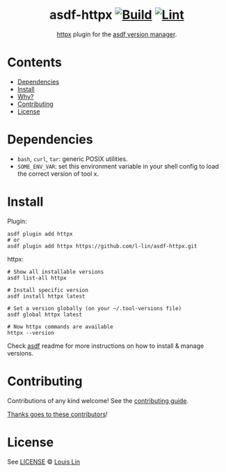 <div align="center">

# asdf-httpx [![Build](https://github.com/l-lin/asdf-httpx/actions/workflows/build.yml/badge.svg)](https://github.com/l-lin/asdf-httpx/actions/workflows/build.yml) [![Lint](https://github.com/l-lin/asdf-httpx/actions/workflows/lint.yml/badge.svg)](https://github.com/l-lin/asdf-httpx/actions/workflows/lint.yml)


[httpx](https://github.com/l-lin/asdf-httpx) plugin for the [asdf version manager](https://asdf-vm.com).

</div>

# Contents

- [Dependencies](#dependencies)
- [Install](#install)
- [Why?](#why)
- [Contributing](#contributing)
- [License](#license)

# Dependencies

- `bash`, `curl`, `tar`: generic POSIX utilities.
- `SOME_ENV_VAR`: set this environment variable in your shell config to load the correct version of tool x.

# Install

Plugin:

```shell
asdf plugin add httpx
# or
asdf plugin add httpx https://github.com/l-lin/asdf-httpx.git
```

httpx:

```shell
# Show all installable versions
asdf list-all httpx

# Install specific version
asdf install httpx latest

# Set a version globally (on your ~/.tool-versions file)
asdf global httpx latest

# Now httpx commands are available
httpx --version
```

Check [asdf](https://github.com/asdf-vm/asdf) readme for more instructions on how to
install & manage versions.

# Contributing

Contributions of any kind welcome! See the [contributing guide](contributing.md).

[Thanks goes to these contributors](https://github.com/l-lin/asdf-httpx/graphs/contributors)!

# License

See [LICENSE](LICENSE) © [Louis Lin](https://github.com/l-lin/)
